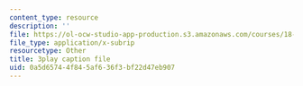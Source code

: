 ```yaml
---
content_type: resource
description: ''
file: https://ol-ocw-studio-app-production.s3.amazonaws.com/courses/18-01sc-single-variable-calculus-fall-2010/0a5d65744f845af636f3bf22d47eb907_E7oR_JBgUzA.srt
file_type: application/x-subrip
resourcetype: Other
title: 3play caption file
uid: 0a5d6574-4f84-5af6-36f3-bf22d47eb907
---
```

